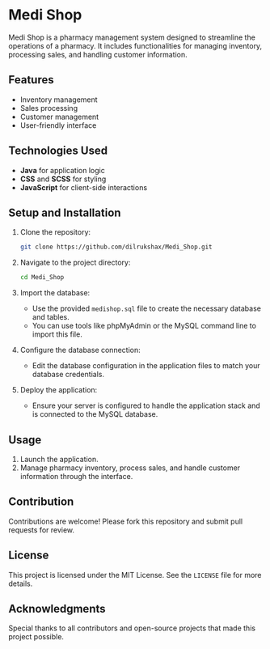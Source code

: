 
# Medi Shop

Medi Shop is a pharmacy management system designed to streamline the operations of a pharmacy. It includes functionalities for managing inventory, processing sales, and handling customer information.

## Features

- Inventory management
- Sales processing
- Customer management
- User-friendly interface

## Technologies Used

- **Java** for application logic
- **CSS** and **SCSS** for styling
- **JavaScript** for client-side interactions

## Setup and Installation

1. Clone the repository:
    ```bash
    git clone https://github.com/dilrukshax/Medi_Shop.git
    ```
2. Navigate to the project directory:
    ```bash
    cd Medi_Shop
    ```
3. Import the database:
    - Use the provided `medishop.sql` file to create the necessary database and tables.
    - You can use tools like phpMyAdmin or the MySQL command line to import this file.

4. Configure the database connection:
    - Edit the database configuration in the application files to match your database credentials.

5. Deploy the application:
    - Ensure your server is configured to handle the application stack and is connected to the MySQL database.

## Usage

1. Launch the application.
2. Manage pharmacy inventory, process sales, and handle customer information through the interface.

## Contribution

Contributions are welcome! Please fork this repository and submit pull requests for review.

## License

This project is licensed under the MIT License. See the `LICENSE` file for more details.

## Acknowledgments

Special thanks to all contributors and open-source projects that made this project possible.

